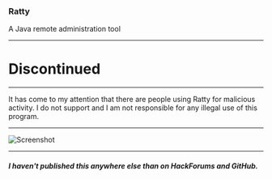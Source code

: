 ### Ratty

A Java remote administration tool

---

# Discontinued

---

It has come to my attention that there are people using Ratty for malicious activity. I do not support and I am not responsible for any illegal use of this program.

---

![Screenshot](http://i.imgur.com/S2uXS8l.png "Screenshot")

---

##### I haven't published this anywhere else than on HackForums and GitHub.
